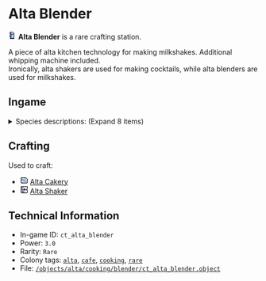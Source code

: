 # Alta Blender

<img src="https://raw.githubusercontent.com/Ceterai/Enternia/main/objects/alta/cooking/blender/icon.png" alt="Alta Blender icon" loading="lazy" height=16px width="auto" /> **Alta Blender** is a rare crafting station.

A piece of alta kitchen technology for making milkshakes. Additional whipping machine included.  
Ironically, alta shakers are used for making cocktails, while alta blenders are used for milkshakes.

## Ingame

<details markdown="1"><summary>Species descriptions: (Expand 8 items)</summary>

- Alta: An airy, whipped milky goodness is just what I need!
- Apex: This machine produces different milkshakes.
- Avian: I like the smell of this.
- Floran: A smelly drinksss machine.
- Glitch: Neutral. A milkshake machine.
- Human: Some tasty milkshakes.
- Hylotl: A fairly complicated milkshake machine.
- Novakid: Don't mind if I do!

</details>

## Crafting

Used to craft:

- <img src="https://raw.githubusercontent.com/Ceterai/Enternia/main/objects/alta/cooking/cakery/icon.png" alt="Alta Cakery icon" loading="lazy" height=16px width="auto" /> [Alta Cakery](https://ceterai.github.io/MyEnternia/Wiki/AltaCakery)
- <img src="https://raw.githubusercontent.com/Ceterai/Enternia/main/objects/alta/cooking/shaker/icon.png" alt="Alta Shaker icon" loading="lazy" height=16px width="auto" /> [Alta Shaker](https://ceterai.github.io/MyEnternia/Wiki/AltaShaker)

## Technical Information

- In-game ID: `ct_alta_blender`
- Power: `3.0`
- Rarity: `Rare`
- Colony tags: [`alta`](https://ceterai.github.io/MyEnternia/Wiki/Tags/Alta), [`cafe`](https://ceterai.github.io/MyEnternia/Wiki/Tags/Cafe), [`cooking`](https://ceterai.github.io/MyEnternia/Wiki/Tags/Cooking), [`rare`](https://ceterai.github.io/MyEnternia/Wiki/Tags/Rare)
- File: [`/objects/alta/cooking/blender/ct_alta_blender.object`](https://github.com/Ceterai/Enternia/blob/main/objects/alta/cooking/blender/ct_alta_blender.object)
